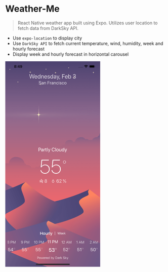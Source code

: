 # Weather-Me
> React Native weather app built using Expo. Utilizes user location to fetch data from DarkSky API.

* Use `expo-location` to display city
* Use `DarkSky API` to fetch current temperature, wind, humidity, week and hourly forecast
* Display week and hourly forecast in horizontal carousel


<img src="https://github.com/Beissner/Weather-Me/blob/master/assets/screenshot.png?raw=true" width="300">
